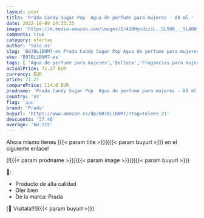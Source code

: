 ```yaml
---
layout: post
title: 'Prada Candy Sugar Pop  Agua de perfume para mujeres - 80 ml.'
date: 2022-10-09 14:33:35
image: 'https://m.media-amazon.com/images/I/41OHycdiziL._SL500_._SL400_.jpg'
comments: true
category: ofertas
author: 'tole.es'
slug: 'B07BL1BNM7-es Prada Candy Sugar Pop Agua de perfume para mujeres - 80 ml.'
sku: 'B07BL1BNM7-es'
tags: [ 'Agua de perfume para mujeres','Belleza','Fragancias para mujeres','Perfumes y fragancias','agua','de','perfume','prada','🇪🇸', ]
actualPrice: 71.27 EUR
currency: EUR
price: 71.27
comparePrice: 114.0 EUR
prodname: 'Prada Candy Sugar Pop  Agua de perfume para mujeres - 80 ml.'
country: 'es'
flag: '🇪🇸'
brand: 'Prada'
buyurl: 'https://www.amazon.es/dp/B07BL1BNM7/?tag=tolees-21'
descuento: '37.48'
average: '60.215'
---
```


Ahora mismo tienes [{{< param title >}}]({{< param buyurl >}}) en el siguiente enlace!

[![{{< param prodname >}}]({{< param image >}})]({{< param buyurl >}})

🔎:

- Producto de alta calidad
- Oler bien
- De la marca: Prada

[🛒 Visítala!!!]({{< param buyurl >}})

